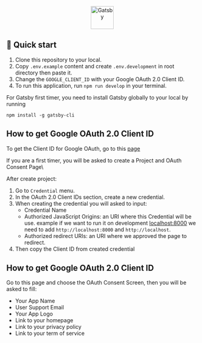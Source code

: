 <p align="center">
  <a href="https://www.gatsbyjs.com/?utm_source=starter&utm_medium=readme&utm_campaign=minimal-starter">
    <img alt="Gatsby" src="https://www.gatsbyjs.com/Gatsby-Monogram.svg" width="60" />
  </a>
</p>

## 🚀 Quick start

1. Clone this repository to your local.
2. Copy `.env.example` content and create `.env.development` in root directory then paste it.
3. Change the `GOOGLE_CLIENT_ID` with your Google OAuth 2.0 Client ID.
4. To run this application, run `npm run develop` in your terminal.

For Gatsby first timer, you need to install Gatsby globally to your local by running
```
npm install -g gatsby-cli
```


## How to get Google OAuth 2.0 Client ID

To get the Client ID for Google OAuth, go to this [page](https://console.cloud.google.com/apis/dashboard)

If you are a first timer, you will be asked to create a Project and OAuth Consent Page\

After create project:
1. Go to `Credential` menu.
2. In the OAuth 2.0 Client IDs section, create a new credential.
3. When creating the credential you will asked to input:  
    - Credential Name
    -  Authorized JavaScript Origins: an URI where this Credential will be use. example if we want to run it on development [localhost:8000](http://localhost:8000) we need to add `http://localhost:8000` and `http://localhost`.
    - Authorized redirect URIs: an URI where we approved the page to redirect.
4. Then copy the Client ID from created credential

## How to get Google OAuth 2.0 Client ID
Go to this page and choose the OAuth Consent Screen, then you will be asked to fill:
- Your App Name
- User Support Email
- Your App Logo
- Link to your homepage
- Link to your privacy policy
- Link to your term of service
